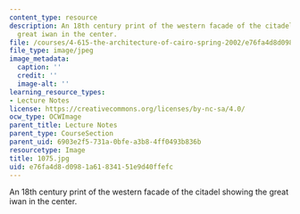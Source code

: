 ```yaml
---
content_type: resource
description: An 18th century print of the western facade of the citadel showing the
  great iwan in the center.
file: /courses/4-615-the-architecture-of-cairo-spring-2002/e76fa4d8d0981a61834151e9d40ffefc_1075.jpg
file_type: image/jpeg
image_metadata:
  caption: ''
  credit: ''
  image-alt: ''
learning_resource_types:
- Lecture Notes
license: https://creativecommons.org/licenses/by-nc-sa/4.0/
ocw_type: OCWImage
parent_title: Lecture Notes
parent_type: CourseSection
parent_uid: 6903e2f5-731a-0bfe-a3b8-4ff0493b836b
resourcetype: Image
title: 1075.jpg
uid: e76fa4d8-d098-1a61-8341-51e9d40ffefc
---
```

An 18th century print of the western facade of the citadel showing the great iwan in the center.